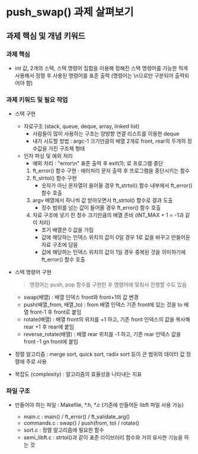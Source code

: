 # push_swap() 과제 살펴보기

## 과제 핵심 및 개념 키워드

### 과제 핵심

* int 값, 2개의 스택, 스택 명령어 집합을 이용해 정해진 스택 명령어를 가능한 적게 사용해서 정렬 후 사용된 명령어를 표준 출력 (명령어는 \n으로만 구분되어 출력되어야 함)

### 과제 키워드 및 필요 작업

* 스택 구현
	* 자료구조 (stack, queue, deque, array, linked list)
		* 사람들이 많이 사용하는 구조는 양방향 연결 리스트를 이용한 deque
		* 내가 시도할 방법 : argc-1 크기만큼의 배열 2개로 front, rear의 두개의 정수값을 가진 구조체 형태
	* 인자 파싱 및 예외 처리
		* 예외 처리 : "error\n" 표준 출력 후 exit(1); 로 프로그램 중단
		1. ft_error() 함수 구현 : 에러처리 문자 출력 후 프로그램을 중단시키는 함수
		2. ft_strtol() 함수 구현
			* 숫자가 아닌 문자열이 들어올 경우 ft_strtol() 함수 내부에서 ft_error() 함수 호출
		3. argv 배열에서 하나씩 값 받아오면서 ft_strtol() 함수로 결과 도출
			* 정수 범위를 넘는 값이 들어올 경우 ft_error() 함수 호출
		4. 자료 구조에 넣기 전 정수 크기만큼의 배열 준비 (INT_MAX + 1 = -1과 같이 처리)
			* 초기 배열은 0 값을 가짐
			* 값에 해당하는 인덱스 위치의 값이 0일 경우 1로 값을 바꾸고 만들어둔 자료 구조에 담음
			* 값에 해당하는 인덱스 위치의 값이 1일 경우 중복된 것을 의미하기에 ft_error() 함수 호출

* 스택 명령어 구현

	> 명령어는 push, pop 함수를 구현한 후 명령어에 맞춰서 진행할 수도 있음

	* swap(배열) : 배열 인덱스 front와 front+1의 값 변경
	* push(배열_from, 배열_to) : from 배열 인덱스 기존 front에 있는 것을 to 배열 front-1 후 front로 붙임
	* rotate(배열) : 배열 front의 위치를 +1 하고, 기존 front 인덱스의 값을 복사해 rear +1 후 rear에 붙임
	* reverse_rotate(배열) : 배열 rear 위치를 -1 하고, 기존 rear 인덱스 값을 front -1 gn front에 붙임

* 정렬 알고리즘 : merge sort, quick sort, radix sort 등이 큰 범위의 데이터 값 정렬에 주로 사용

* 복잡도 (complexity) : 알고리즘의 효율성을 나타내는 지표

### 파일 구조

* 만들어야 하는 파일 : Makefile, *.h, *.c (기존에 만들어둔 libft 파일 사용 가능)

	* main.c : main() / ft_error() / ft_validate_arg()
	* commands.c : swap() / push(from, to) / rotate()
	* sort.c : 정렬 알고리즘에 필요한 함수
	* semi_libft.c : strtol()과 같이 표준 라이브러리 함수와 거의 유사한 기능을 하는 것
